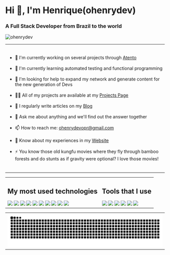 <h1>Hi 👋, I'm Henrique(ohenrydev)</h1>
<h3>A Full Stack Developer from Brazil to the world</h3>
<p>
    <img src="https://komarev.com/ghpvc/?username=ohenrydev&label=Views&color=181218&style=flat" alt="ohenrydev" />
</p>
<table>
    <tr>
        <td>
            <br />
            <ul>
                <li>🔭 I'm currently working on several projects through <a href="https://atento.com/en">Atento</a>
                </li>
                <br />
                <li>🌱 I'm currently learning automated testing and functional programming</li>
                <br />
                <li>🤝 I'm looking for help to expand my network and generate content for the new generation of Devs</li>
                <br />
                <li>👨‍💻 All of my projects are available at my <a href="https://ohenry.dev/projects">Projects Page</a>
                </li>
                <br />
                <li>📝 I regularly write articles on my <a href="https://ohenry.dev/blog">Blog</a>
                </li>
                <br />
                <li>💬 Ask me about anything and we'll find out the answer together</li>
                <br />
                <li>📫 How to reach me: <a href="mailto:ohenrydevopr@gmail.com">ohenrydevopr@gmail.com</a>
                </li>
                <br />
                <li>📄 Know about my experiences in my <a href="https://ohenry.dev">Website</a>
                </li>
                <br />
                <li>⚡ You know those old kungfu movies where they fly through bamboo forests and do stunts as if gravity were optional? I love those movies!</li>
            </ul>
            <br />
        </td>
    </tr>
</table>
<table>
    <tr>
        <td>
            <h2>My most used technologies</h2>
            <img src="https://img.shields.io/badge/-react-blue?style=for-the-badge&logo=react&logoColor=white" />
            <img src="https://img.shields.io/badge/-nextjs-black?style=for-the-badge&logo=next.js&logoColor=white" />
            <img src="https://img.shields.io/badge/-tailwindcss-blue?style=for-the-badge&logo=tailwindcss&logoColor=white" />
            <img src="https://img.shields.io/badge/-typescript-blue?style=for-the-badge&logo=typescript&logoColor=white" />
            <img src="https://img.shields.io/badge/-mongodb-green?style=for-the-badge&logo=mongodb&logoColor=white" />
            <img src="https://img.shields.io/badge/-nodejs-green?style=for-the-badge&logo=node.js&logoColor=white" />
            <img src="https://img.shields.io/badge/-nestjs-red?style=for-the-badge&logo=nestjs&logoColor=white" />
            <img src="https://img.shields.io/badge/-postgresql-blue?style=for-the-badge&logo=postgresql&logoColor=white" />
            <img src="https://img.shields.io/badge/-python-blue?style=for-the-badge&logo=python&logoColor=white" />
            <img src="https://img.shields.io/badge/-csharp-purple?style=for-the-badge&logo=csharp&logoColor=white" />
        </td>
        <td>
            <h2>Tools that I use</h2>
            <img src="https://img.shields.io/badge/-vercel-black?style=for-the-badge&logo=vercel&logoColor=white" />
            <img src="https://img.shields.io/badge/-aws-orange?style=for-the-badge&logo=awslambda&logoColor=white" />
            <img src="https://img.shields.io/badge/-azure-blue?style=for-the-badge&logo=azuredevops&logoColor=white" />
            <img src="https://img.shields.io/badge/-vscode-blue?style=for-the-badge&logo=visualstudiocode&logoColor=white" />
            <img src="https://img.shields.io/badge/-git-black?style=for-the-badge&logo=git&logoColor=white" />
            <img src="https://img.shields.io/badge/-github-blue?style=for-the-badge&logo=github&logoColor=white" />
        </td>
    </tr>
</table>
<table align="center">
    <tr>
        <td>
            <img src="https://github.com/ohenrydev/ohenrydev/blob/output/github-contribution-grid-snake-dark.svg" />
        </td>
    </tr>
</table>
